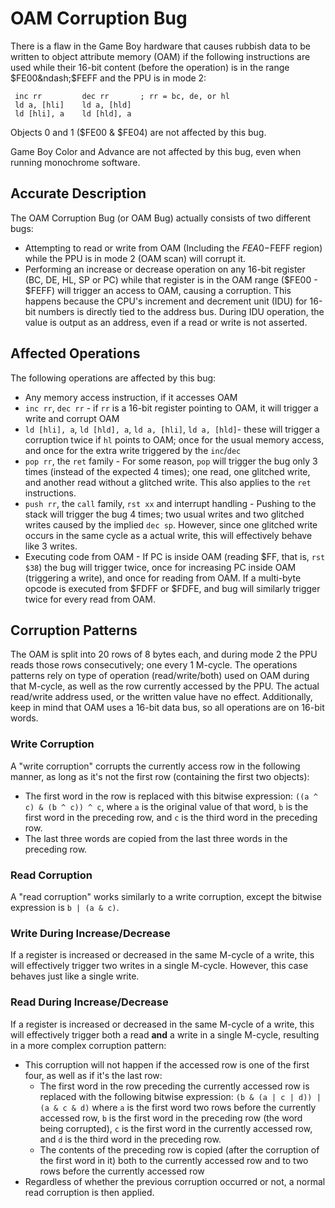 # OAM Corruption Bug

There is a flaw in the Game Boy hardware that causes rubbish data to be written
to object attribute memory (OAM) if the following instructions are used while their 16-bit content
(before the operation) is in the range $FE00&ndash;$FEFF and the PPU is in mode 2:

```rgbasm
 inc rr         dec rr       ; rr = bc, de, or hl
 ld a, [hli]    ld a, [hld]
 ld [hli], a    ld [hld], a
```

Objects 0 and 1 ($FE00 & $FE04) are not affected by this bug.

Game Boy Color and Advance are not affected by this bug, even when
running monochrome software.

## Accurate Description

The OAM Corruption Bug (or OAM Bug) actually consists of two different bugs:

- Attempting to read or write from OAM (Including the $FEA0-$FEFF
  region) while the PPU is in mode 2 (OAM scan) will corrupt it.
- Performing an increase or decrease operation on any 16-bit register
  (BC, DE, HL, SP or PC) while that register is in the OAM range
  ($FE00 - $FEFF) will trigger an access to OAM, causing a corruption.
  This happens because the CPU's increment and decrement unit (IDU)
  for 16-bit numbers is directly tied to the address bus.
  During IDU operation, the value is output as an address,
  even if a read or write is not asserted.

## Affected Operations

The following operations are affected by this bug:

- Any memory access instruction, if it accesses OAM
- `inc rr`, `dec rr` - if `rr` is a 16-bit register pointing to OAM,
  it will trigger a write and corrupt OAM
- `ld [hli], a`, `ld [hld], a`, `ld a, [hli]`, `ld a, [hld]`- these
  will trigger a corruption twice if `hl` points to OAM; once for the
  usual memory access, and once for the extra write triggered by the
  `inc`/`dec`
- `pop rr`, the `ret` family - For some reason, `pop` will trigger the
  bug only 3 times (instead of the expected 4 times); one read, one
  glitched write, and another read without a glitched write. This also
  applies to the `ret` instructions.
- `push rr`, the `call` family, `rst xx` and interrupt handling -
  Pushing to the stack will trigger the bug 4 times; two usual writes
  and two glitched writes caused by the implied `dec sp`. However, since one
  glitched write occurs in the same cycle as a actual write, this will
  effectively behave like 3 writes.
- Executing code from OAM - If PC is inside OAM (reading $FF,
  that is, `rst $38`) the bug will trigger twice, once for increasing PC
  inside OAM (triggering a write), and once for reading from OAM. If a
  multi-byte opcode is executed from $FDFF or $FDFE, and bug will
  similarly trigger twice for every read from OAM.

## Corruption Patterns

The OAM is split into 20 rows of 8 bytes each, and during mode 2 the PPU
reads those rows consecutively; one every 1 M-cycle. The operations
patterns rely on type of operation (read/write/both) used on OAM during
that M-cycle, as well as the row currently accessed by the PPU. The
actual read/write address used, or the written value have no effect.
Additionally, keep in mind that OAM uses a 16-bit data bus, so all
operations are on 16-bit words.

### Write Corruption

A "write corruption" corrupts the currently access row in the following
manner, as long as it's not the first row (containing the first two
objects):

- The first word in the row is replaced with this bitwise expression:
  `((a ^ c) & (b ^ c)) ^ c`, where `a` is the original value of that
  word, `b` is the first word in the preceding row, and `c` is the
  third word in the preceding row.
- The last three words are copied from the last three words in the
  preceding row.

### Read Corruption

A "read corruption" works similarly to a write corruption, except the
bitwise expression is `b | (a & c)`.

### Write During Increase/Decrease

If a register is increased or decreased in the same M-cycle of a write,
this will effectively trigger two writes in a single M-cycle. However,
this case behaves just like a single write.

### Read During Increase/Decrease

If a register is increased or decreased in the same M-cycle of a write,
this will effectively trigger both a read **and** a write in a single
M-cycle, resulting in a more complex corruption pattern:

- This corruption will not happen if the accessed row is one of the
  first four, as well as if it's the last row:
  - The first word in the row preceding the currently accessed row
    is replaced with the following bitwise expression:
    `(b & (a | c | d)) | (a & c & d)` where `a` is the first word
    two rows before the currently accessed row, `b` is the first
    word in the preceding row (the word being corrupted), `c` is the
    first word in the currently accessed row, and `d` is the third
    word in the preceding row.
  - The contents of the preceding row is copied (after the
    corruption of the first word in it) both to the currently
    accessed row and to two rows before the currently accessed row
- Regardless of whether the previous corruption occurred or not, a
  normal read corruption is then applied.
